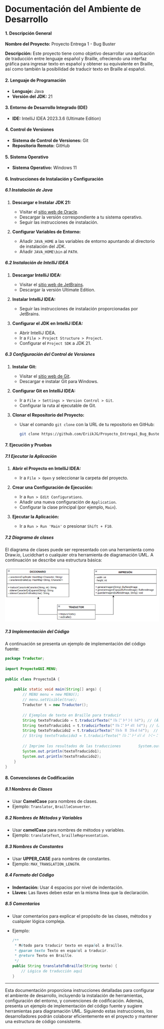 # Documentación del Ambiente de Desarrollo
#### 1. Descripción General

**Nombre del Proyecto:** Proyecto Entrega 1 - Bug Buster

**Descripción:** Este proyecto tiene como objetivo desarrollar una aplicación de traducción entre lenguaje español y Braille, ofreciendo una interfaz gráfica para ingresar texto en español y obtener su equivalente en Braille, así como también la posibilidad de traducir texto en Braille al español.

#### 2. Lenguaje de Programación

- **Lenguaje:** Java
- **Versión del JDK:** 21

#### 3. Entorno de Desarrollo Integrado (IDE)

- **IDE:** IntelliJ IDEA 2023.3.6 (Ultimate Edition)

#### 4. Control de Versiones

- **Sistema de Control de Versiones:** Git
- **Repositorio Remoto:** GitHub

#### 5. Sistema Operativo

- **Sistema Operativo:** Windows 11

#### 6. Instrucciones de Instalación y Configuración

##### 6.1 Instalación de Java

1. **Descargar e Instalar JDK 21:**
   - Visitar el [sitio web de Oracle](https://www.oracle.com/java/technologies/javase/jdk21-archive-downloads.html).
   - Descargar la versión correspondiente a tu sistema operativo.
   - Seguir las instrucciones de instalación.

2. **Configurar Variables de Entorno:**
   - Añadir `JAVA_HOME` a las variables de entorno apuntando al directorio de instalación del JDK.
   - Añadir `JAVA_HOME\bin` al `PATH`.

##### 6.2 Instalación de IntelliJ IDEA

1. **Descargar IntelliJ IDEA:**
   - Visitar el [sitio web de JetBrains](https://www.jetbrains.com/idea/download/).
   - Descargar la versión Ultimate Edition.

2. **Instalar IntelliJ IDEA:**
   - Seguir las instrucciones de instalación proporcionadas por JetBrains.

3. **Configurar el JDK en IntelliJ IDEA:**
   - Abrir IntelliJ IDEA.
   - Ir a `File > Project Structure > Project`.
   - Configurar el `Project SDK` a JDK 21.

##### 6.3 Configuración del Control de Versiones

1. **Instalar Git:**
   - Visitar el [sitio web de Git](https://git-scm.com/).
   - Descargar e instalar Git para Windows.

2. **Configurar Git en IntelliJ IDEA:**
   - Ir a `File > Settings > Version Control > Git`.
   - Configurar la ruta al ejecutable de Git.

3. **Clonar el Repositorio del Proyecto:**
   - Usar el comando `git clone` con la URL de tu repositorio en GitHub:
     ```bash
     git clone https://github.com/EriikJG/Proyecto_Entrega1_Bug_Buster.git
     ```

#### 7. Ejecución y Pruebas

##### 7.1 Ejecutar la Aplicación

1. **Abrir el Proyecto en IntelliJ IDEA:**
   - Ir a `File > Open` y seleccionar la carpeta del proyecto.

2. **Crear una Configuración de Ejecución:**
   - Ir a `Run > Edit Configurations`.
   - Añadir una nueva configuración de `Application`.
   - Configurar la clase principal (por ejemplo, `Main`).

3. **Ejecutar la Aplicación:**
   - Ir a `Run > Run 'Main'` o presionar `Shift + F10`.
##### 7.2 Diagrama de clases
El diagrama de clases puede ser representado con una herramienta como Draw.io, Lucidchart o cualquier otra herramienta de diagramación UML. A continuación se describe una estructura básica:

![Diagrama de clases](./images/Diagrama-bug.png)


##### 7.3 Implementación del Código
A continuación se presenta un ejemplo de implementación del código fuente:

```java
package Traductor;  
  
import ProyectoGUI.MENU;  
  
public class ProyectoIA {  
  
    public static void main(String[] args) {  
        // MENU menu = new MENU();  
        // menu.setVisible(true);  
        Traductor t = new Traductor();  
  
        // Ejemplos de texto en Braille para traducir  
        String textoTraducido = t.traducirTexto("⠸⠷⠨⠁⠗⠃⠕⠇⠸⠾"); // (Árbol)  
        String textoTraducido1 = t.traducirTexto("⠸⠷⠨⠁⠗⠃⠾⠇⠸⠾"); // (Ából)  
        String textoTraducido2 = t.traducirTexto("⠸⠷⠷ ⠿ ⠽⠷⠾⠸⠾");  // (áéíúó)  
        // String textoTraducido3 = t.traducirTexto("⠸⠷⠨⠁⠗⠃⠾⠇⠾ ⠸⠪⠒⠨⠙⠸⠻");  
  
        // Imprime los resultados de las traducciones        System.out.println(textoTraducido);  
        System.out.println(textoTraducido1);  
        System.out.println(textoTraducido2);  
    }  
}
```

#### 8. Convenciones de Codificación

##### 8.1 Nombres de Clases

- Usar **CamelCase** para nombres de clases. 
- Ejemplo: `Translator`, `BrailleConverter`.

##### 8.2 Nombres de Métodos y Variables

- Usar **camelCase** para nombres de métodos y variables.
- Ejemplo: `translateText`, `brailleRepresentation`.

##### 8.3 Nombres de Constantes

- Usar **UPPER_CASE** para nombres de constantes.
- Ejemplo: `MAX_TRANSLATION_LENGTH`.

##### 8.4 Formato del Código

- **Indentación:** Usar 4 espacios por nivel de indentación.
- **Llaves:** Las llaves deben estar en la misma línea que la declaración.

##### 8.5 Comentarios

- Usar comentarios para explicar el propósito de las clases, métodos y cualquier lógica compleja.
- Ejemplo:

    ```java
    /**
     * Método para traducir texto en español a Braille.
     * @param texto Texto en español a traducir.
     * @return Texto en Braille.
     */
    public String translateToBraille(String texto) {
        // Lógica de traducción aquí
    }
    ```
---

Esta documentación proporciona instrucciones detalladas para configurar el ambiente de desarrollo, incluyendo la instalación de herramientas, configuración del entorno, y convenciones de codificación. Además, presenta un ejemplo de implementación del código fuente y sugiere herramientas para diagramación UML. Siguiendo estas instrucciones, los desarrolladores podrán colaborar eficientemente en el proyecto y mantener una estructura de código consistente.
